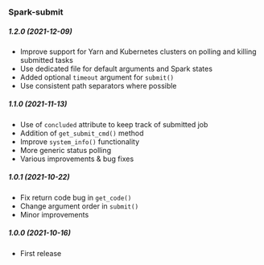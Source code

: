 ### Spark-submit

##### 1.2.0 (2021-12-09)
- Improve support for Yarn and Kubernetes clusters on polling and killing submitted tasks
- Use dedicated file for default arguments and Spark states
- Added optional `timeout` argument for `submit()`
- Use consistent path separators where possible

##### 1.1.0 (2021-11-13)
- Use of `concluded` attribute to keep track of submitted job
- Addition of `get_submit_cmd()` method
- Improve `system_info()` functionality
- More generic status polling
- Various improvements & bug fixes

##### 1.0.1 (2021-10-22)
- Fix return code bug in `get_code()`
- Change argument order in `submit()`
- Minor improvements

##### 1.0.0 (2021-10-16)
- First release
